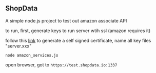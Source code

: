 ## ShopData

A simple node.js project to test out amazon associate API

to run, first, generate keys to run server wtih ssl (amazon requires it)

follow this [link](http://www.akadia.com/services/ssh_test_certificate.html) to generate a self signed certificate, name all key files "server.xxx"

	node amazon_services.js

open browser, got to ```https://test.shopdata.io:1337```
